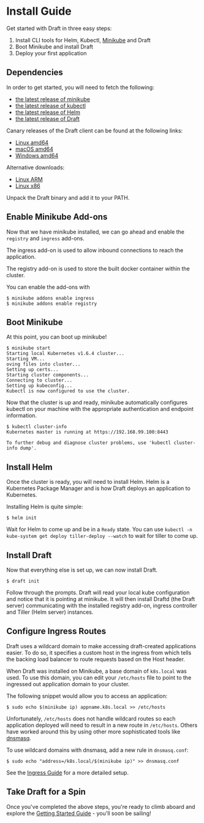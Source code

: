# Install Guide

Get started with Draft in three easy steps:

1. Install CLI tools for Helm, Kubectl, [Minikube][] and Draft
2. Boot Minikube and install Draft
3. Deploy your first application

## Dependencies

In order to get started, you will need to fetch the following:

- [the latest release of minikube](https://github.com/kubernetes/minikube/releases)
- [the latest release of kubectl](https://kubernetes.io/docs/tasks/tools/install-kubectl/)
- [the latest release of Helm](https://github.com/kubernetes/helm/releases)
- [the latest release of Draft](https://github.com/Azure/draft/releases)

Canary releases of the Draft client can be found at the following links:

 - [Linux amd64](https://azuredraft.blob.core.windows.net/draft/draft-canary-linux-amd64.tar.gz)
 - [macOS amd64](https://azuredraft.blob.core.windows.net/draft/draft-canary-darwin-amd64.tar.gz)
 - [Windows amd64](https://azuredraft.blob.core.windows.net/draft/draft-canary-darwin-amd64.tar.gz)

Alternative downloads:

- [Linux ARM](https://azuredraft.blob.core.windows.net/draft/draft-canary-linux-arm.tar.gz)
- [Linux x86](https://azuredraft.blob.core.windows.net/draft/draft-canary-linux-386.tar.gz)

Unpack the Draft binary and add it to your PATH.

## Enable Minikube Add-ons

Now that we have minikube installed, we can go ahead and enable the `registry` and `ingress`
add-ons.

The ingress add-on is used to allow inbound connections to reach the application.

The registry add-on is used to store the built docker container within the cluster.

You can enable the add-ons with

```
$ minikube addons enable ingress
$ minikube addons enable registry
```

## Boot Minikube

At this point, you can boot up minikube!

```
$ minikube start
Starting local Kubernetes v1.6.4 cluster...
Starting VM...
oving files into cluster...
Setting up certs...
Starting cluster components...
Connecting to cluster...
Setting up kubeconfig...
Kubectl is now configured to use the cluster.
```

Now that the cluster is up and ready, minikube automatically configures kubectl on your machine with
the appropriate authentication and endpoint information.

```
$ kubectl cluster-info
Kubernetes master is running at https://192.168.99.100:8443

To further debug and diagnose cluster problems, use 'kubectl cluster-info dump'.
```

## Install Helm

Once the cluster is ready, you will need to install Helm. Helm is a Kubernetes Package Manager and
is how Draft deploys an application to Kubernetes.

Installing Helm is quite simple:

```
$ helm init
```

Wait for Helm to come up and be in a `Ready` state. You can use `kubectl -n kube-system get deploy tiller-deploy --watch`
to wait for tiller to come up.

## Install Draft

Now that everything else is set up, we can now install Draft.

```
$ draft init
```

Follow through the prompts. Draft will read your local kube configuration and notice that it is
pointing at minikube. It will then install Draftd (the Draft server) communicating with the
installed registry add-on, ingress controller and Tiller (Helm server) instances.

## Configure Ingress Routes

Draft uses a wildcard domain to make accessing draft-created applications easier. To do so, it
specifies a custom host in the ingress from which tells the backing load balancer to route requests
based on the Host header.

When Draft was installed on Minikube, a base domain of `k8s.local` was used. To use this domain, you
can edit your `/etc/hosts` file to point to the ingressed out application domain to your cluster.

The following snippet would allow you to access an application:

```
$ sudo echo $(minikube ip) appname.k8s.local >> /etc/hosts
```

Unfortunately, `/etc/hosts` does not handle wildcard routes so each application deployed will need
to result in a new route in `/etc/hosts`. Others have worked around this by using other more
sophisticated tools like [dnsmasq][].

To use wildcard domains with dnsmasq, add a new rule in `dnsmasq.conf`:

```
$ sudo echo "address=/k8s.local/$(minikube ip)" >> dnsmasq.conf
```

See the [Ingress Guide][] for a more detailed setup.

## Take Draft for a Spin

Once you've completed the above steps, you're ready to climb aboard and explore the
[Getting Started Guide][Getting Started] - you'll soon be sailing!


[dnsmasq]: https://wiki.archlinux.org/index.php/dnsmasq
[Getting Started]: getting-started.md
[Ingress Guide]: ingress.md
[minikube]: https://github.com/kubernetes/minikube
